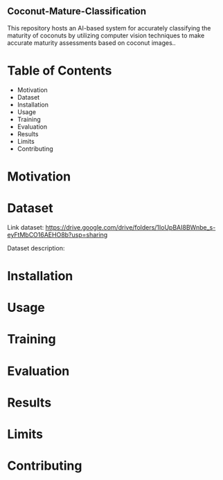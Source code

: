 ## Coconut-Mature-Classification
This repository hosts an AI-based system for accurately classifying the maturity of coconuts by utilizing computer vision techniques to make accurate maturity assessments based on coconut images..

# Table of Contents
* Motivation
* Dataset
* Installation
* Usage
* Training
* Evaluation
* Results
* Limits
* Contributing

# Motivation
# Dataset
Link dataset: https://drive.google.com/drive/folders/1IoUpBAI8BWnbe_s-eyFtMbCO16AEHO8b?usp=sharing

Dataset description:
# Installation
# Usage
# Training
# Evaluation
# Results
# Limits
# Contributing
